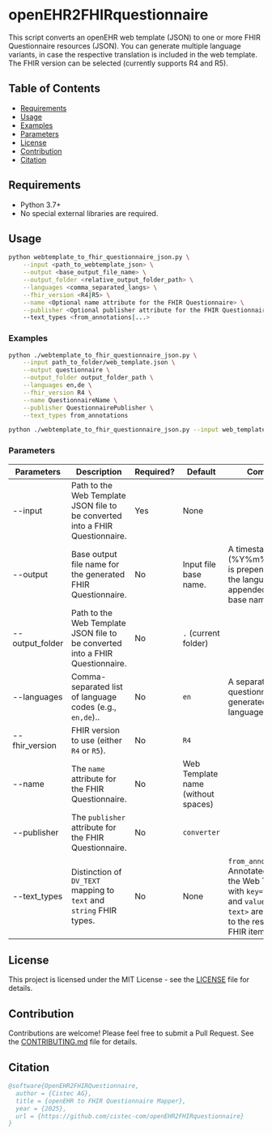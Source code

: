 # openEHR2FHIRquestionnaire

This script converts an openEHR web template (JSON) to one or more FHIR Questionnaire resources (JSON).
You can generate multiple language variants, in case the respective translation is included in the web template. The FHIR version can be selected (currently supports R4 and R5).

## Table of Contents

- [Requirements](#requirements)
- [Usage](#usage)
- [Examples](#examples)
- [Parameters](#parameters)
- [License](#license)
- [Contribution](#contribution)
- [Citation](#citation)

## Requirements

- Python 3.7+
- No special external libraries are required.

## Usage

```bash
python webtemplate_to_fhir_questionnaire_json.py \
    --input <path_to_webtemplate_json> \
    --output <base_output_file_name> \
    --output_folder <relative_output_folder_path> \
    --languages <comma_separated_langs> \
    --fhir_version <R4|R5> \
    --name <Optional name attribute for the FHIR Questionnaire> \
    --publisher <Optional publisher attribute for the FHIR Questionnaire>
    --text_types <from_annotations|...>
```

### Examples

```bash
python ./webtemplate_to_fhir_questionnaire_json.py \
    --input path_to_folder/web_template.json \
    --output questionnaire \
    --output_folder output_folder_path \
    --languages en,de \
    --fhir_version R4 \
    --name QuestionnaireName \
    --publisher QuestionnairePublisher \
    --text_types from_annotations
```

```bash
python ./webtemplate_to_fhir_questionnaire_json.py --input web_template.json
```

### Parameters

| Parameters      | Description                                                                   | Required? | Default                            | Comments                                                                                                                                                  |
| --------------- | ----------------------------------------------------------------------------- | --------- | ---------------------------------- | --------------------------------------------------------------------------------------------------------------------------------------------------------- |
| --input         | Path to the Web Template JSON file to be converted into a FHIR Questionnaire. | Yes       | None                               |                                                                                                                                                           |
| --output        | Base output file name for the generated FHIR Questionnaire.                   | No        | Input file base name.              | A timestamp (%Y%m%d\_%H%M) is prepended and the language code appended to the base name.                                                                  |
| --output_folder | Path to the Web Template JSON file to be converted into a FHIR Questionnaire. | No        | `.` (current folder)               |                                                                                                                                                           |
| --languages     | Comma-separated list of language codes (e.g., `en,de`)..                      | No        | `en`                               | A separate questionnaire is generated for each language.                                                                                                  |
| --fhir_version  | FHIR version to use (either `R4` or `R5`).                                    | No        | `R4`                               |                                                                                                                                                           |
| --name          | The `name` attribute for the FHIR Questionnaire.                              | No        | Web Template name (without spaces) |                                                                                                                                                           |
| --publisher     | The `publisher` attribute for the FHIR Questionnaire.                         | No        | `converter`                        |                                                                                                                                                           |
| --text_types    | Distinction of `DV_TEXT` mapping to `text` and `string` FHIR types.           | No        | None                               | `from_annotations`: Annotated items in the Web Template with `key=text_type` and `value=<string \| text>` are converted to the respective FHIR item type. |

## License

This project is licensed under the MIT License - see the [LICENSE](LICENSE) file for details.

## Contribution

Contributions are welcome! Please feel free to submit a Pull Request. See the [CONTRIBUTING.md](CONTRIBUTING.md) file for details.

## Citation

```bibtex
@software{OpenEHR2FHIRQuestionnaire,
  author = {Cistec AG},
  title = {openEHR to FHIR Questionnaire Mapper},
  year = {2025},
  url = {https://github.com/cistec-com/openEHR2FHIRquestionnaire}
}
```
